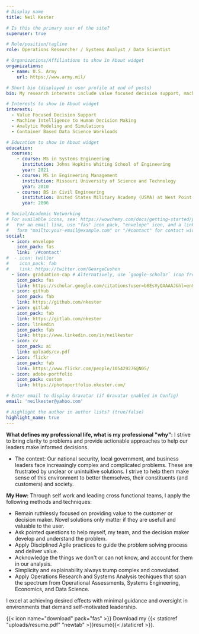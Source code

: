 ```yaml
---
# Display name
title: Neil Kester

# Is this the primary user of the site?
superuser: true

# Role/position/tagline
role: Operations Researcher / Systems Analyst / Data Scientist

# Organizations/Affiliations to show in About widget
organizations:
  - name: U.S. Army
    url: https://www.army.mil/

# Short bio (displayed in user profile at end of posts)
bio: My research interests include value focused decision support, machine intelligence to human decision making, and analytic modeling and simulation..

# Interests to show in About widget
interests:
  - Value Focused Decision Support
  - Machine Intelligence to Human Decision Making
  - Analytic Modeling and Simulations
  - Container Based Data Science Workloads

# Education to show in About widget
education:
  courses:
    - course: MS in Systems Engineering
      institution: Johns Hopkins Whiting School of Engineering
      year: 2021
    - course: MS in Engineering Management
      institution: Missouri University of Science and Technology
      year: 2010
    - course: BS in Civil Engineering
      institution: United States Military Academy (USMA) at West Point
      year: 2006

# Social/Academic Networking
# For available icons, see: https://wowchemy.com/docs/getting-started/page-builder/#icons
#   For an email link, use "fas" icon pack, "envelope" icon, and a link in the
#   form "mailto:your-email@example.com" or "/#contact" for contact widget.
social:
  - icon: envelope
    icon_pack: fas
    link: '/#contact'
#  - icon: twitter
#    icon_pack: fab
#    link: https://twitter.com/GeorgeCushen
  - icon: graduation-cap # Alternatively, use `google-scholar` icon from `ai` icon pack
    icon_pack: fas
    link: https://scholar.google.com/citations?user=b6EsVyQAAAAJ&hl=en&oi=ao
  - icon: github
    icon_pack: fab
    link: https://github.com/nkester
  - icon: gitlab
    icon_pack: fab
    link: https://gitlab.com/nkester
  - icon: linkedin
    icon_pack: fab
    link: https://www.linkedin.com/in/neilkester
  - icon: cv
    icon_pack: ai
    link: uploads/cv.pdf
  - icon: flickr
    icon_pack: fab
    link: https://www.flickr.com/people/105429276@N05/
  - icon: adobe-portfolio
    icon_pack: custom
    link: https://photoportfolio.nkester.com/

# Enter email to display Gravatar (if Gravatar enabled in Config)
email: 'neilkester@yahoo.com'

# Highlight the author in author lists? (true/false)
highlight_name: true
---
```


**What defines my professional life, what is my professional "why":** I strive to bring clarity to problems and provide actionable approaches to help our leaders make informed decisions. 
  - The context: Our national security, local government, and business leaders face increasingly complex and complicated problems. These are frustrated by unclear or unintuitive solutions. I strive to help them make sense of this environment to better themselves, their constituents (and customers) and society.
  
**My How:** Through self work and leading cross functional teams, I apply the following methods and techniques:  
  - Remain ruthlessly focused on providing value to the customer or decision maker. Novel solutions only matter if they are usefull and valuable to the user.  
  - Ask pointed questions to help myself, my team, and the decision maker develop and understand the problem.
  - Apply Disciplined Agile practices to guide the problem solving process and deliver value.
  - Acknowledge the things we don't or can not know, and account for them in our analysis.  
  - Simplicity and explainability always trump complex and convoluted. 
  - Apply Operations Research and Systems Analysis techiques that span the spectrum from Operational Assessments, Systems Engineering, Economics, and Data Science.
  

I excel at achieving desired effects with minimal guidance and oversight in environments that demand self-motivated leadership.

{{< icon name="download" pack="fas" >}} Download my {{< staticref "uploads/resume.pdf" "newtab" >}}resumé{{< /staticref >}}.
